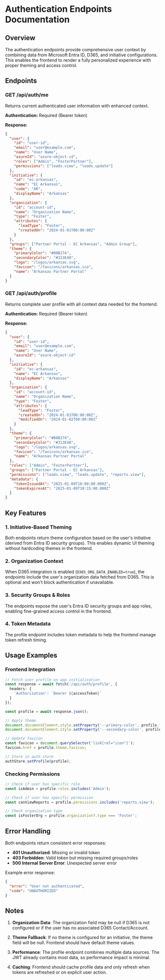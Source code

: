 # Authentication Endpoints Documentation

## Overview
The authentication endpoints provide comprehensive user context by combining data from Microsoft Entra ID, D365, and initiative configurations. This enables the frontend to render a fully personalized experience with proper theming and access control.

## Endpoints

### GET /api/auth/me
Returns current authenticated user information with enhanced context.

**Authentication:** Required (Bearer token)

**Response:**
```json
{
  "user": {
    "id": "user-id",
    "email": "user@example.com",
    "name": "User Name",
    "azureId": "azure-object-id",
    "roles": ["Admin", "FosterPartner"],
    "permissions": ["leads.view", "leads.update"]
  },
  "initiative": {
    "id": "ec-arkansas",
    "name": "EC Arkansas",
    "code": "AR",
    "displayName": "Arkansas"
  },
  "organization": {
    "id": "account-id",
    "name": "Organization Name",
    "type": "Foster",
    "attributes": {
      "leadType": "Foster",
      "createdOn": "2024-01-01T00:00:00Z"
    }
  },
  "groups": ["Partner Portal - EC Arkansas", "Admin Group"],
  "theme": {
    "primaryColor": "#00B274",
    "secondaryColor": "#313E48",
    "logo": "/logos/arkansas.svg",
    "favicon": "/favicons/arkansas.ico",
    "name": "Arkansas Partner Portal"
  }
}
```

### GET /api/auth/profile
Returns complete user profile with all context data needed for the frontend.

**Authentication:** Required (Bearer token)

**Response:**
```json
{
  "user": {
    "id": "user-id",
    "email": "user@example.com",
    "name": "User Name",
    "azureId": "azure-object-id"
  },
  "initiative": {
    "id": "ec-arkansas",
    "name": "EC Arkansas",
    "displayName": "Arkansas"
  },
  "organization": {
    "id": "account-id",
    "name": "Organization Name",
    "type": "Foster",
    "attributes": {
      "leadType": "Foster",
      "createdOn": "2024-01-01T00:00:00Z",
      "modifiedOn": "2024-01-02T00:00:00Z"
    }
  },
  "theme": {
    "primaryColor": "#00B274",
    "secondaryColor": "#313E48",
    "logo": "/logos/arkansas.svg",
    "favicon": "/favicons/arkansas.ico",
    "name": "Arkansas Partner Portal"
  },
  "roles": ["Admin", "FosterPartner"],
  "groups": ["Partner Portal - EC Arkansas"],
  "permissions": ["leads.view", "leads.update", "reports.view"],
  "metadata": {
    "tokenIssuedAt": "2025-01-09T10:00:00.000Z",
    "tokenExpiresAt": "2025-01-09T10:15:00.000Z"
  }
}
```

## Key Features

### 1. Initiative-Based Theming
Both endpoints return theme configuration based on the user's initiative (derived from Entra ID security groups). This enables dynamic UI theming without hardcoding themes in the frontend.

### 2. Organization Context
When D365 integration is enabled (`D365_ORG_DATA_ENABLED=true`), the endpoints include the user's organization data fetched from D365. This is optional and won't block authentication if unavailable.

### 3. Security Groups & Roles
The endpoints expose the user's Entra ID security groups and app roles, enabling fine-grained access control in the frontend.

### 4. Token Metadata
The profile endpoint includes token metadata to help the frontend manage token refresh timing.

## Usage Examples

### Frontend Integration
```typescript
// Fetch user profile on app initialization
const response = await fetch('/api/auth/profile', {
  headers: {
    'Authorization': `Bearer ${accessToken}`
  }
});

const profile = await response.json();

// Apply theme
document.documentElement.style.setProperty('--primary-color', profile.theme.primaryColor);
document.documentElement.style.setProperty('--secondary-color', profile.theme.secondaryColor);

// Update favicon
const favicon = document.querySelector('link[rel="icon"]');
favicon.href = profile.theme.favicon;

// Store in auth store
authStore.setProfile(profile);
```

### Checking Permissions
```typescript
// Check if user has specific role
const isAdmin = profile.roles.includes('Admin');

// Check if user has specific permission
const canViewReports = profile.permissions.includes('reports.view');

// Check organization type
const isFosterOrg = profile.organization?.type === 'Foster';
```

## Error Handling

Both endpoints return consistent error responses:

- **401 Unauthorized**: Missing or invalid token
- **403 Forbidden**: Valid token but missing required groups/roles
- **500 Internal Server Error**: Unexpected server error

Example error response:
```json
{
  "error": "User not authenticated",
  "code": "UNAUTHORIZED"
}
```

## Notes

1. **Organization Data**: The organization field may be null if D365 is not configured or if the user has no associated D365 Contact/Account.

2. **Theme Fallback**: If no theme is configured for an initiative, the theme field will be null. Frontend should have default theme values.

3. **Performance**: The profile endpoint combines multiple data sources. The JWT already contains most data, so performance impact is minimal.

4. **Caching**: Frontend should cache profile data and only refresh when tokens are refreshed or on explicit user action.